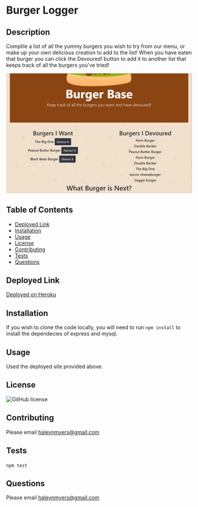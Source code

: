 # Burger Logger

## Description
Complile a list of all the yummy burgers you wish to try from our menu, or make up your own delicious creation to add to the list! When you have eaten that burger you can click the Devoured! button to add it to another list that keeps track of all the burgers you've tried!

![Burger logger demo](https://github.com/haleynmyers/burger-logger/blob/master/public/assets/img/burger-demo.gif)

## Table of Contents
* [Deployed Link](#deployed-link)
* [Installation](#installation)
* [Usage](#usage)
* [License](#license)
* [Contributing](#contributing)
* [Tests](#tests)
* [Questions](#questions)

## Deployed Link
[Deployed on Heroku](https://floating-reef-88535.herokuapp.com/)

## Installation
If you wish to clone the code locally, you will need to run
`npm install` to install the dependecies of express and mysql. 

## Usage
Used the deployed site provided above.

## License
![GitHub license](https://img.shields.io/badge/license-MIT-blue.svg)

## Contributing
Please email [haleynmyers@gmail.com](mailto:haleynmyers@gmail.com)

## Tests
`npm test`

## Questions
Please email [haleynmyers@gmail.com](mailto:haleynmyers@gmail.com)


